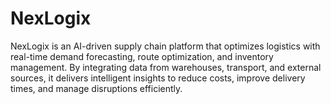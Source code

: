 # NexLogix
NexLogix is an AI-driven supply chain platform that optimizes logistics with real-time demand forecasting, route optimization, and inventory management. By integrating data from warehouses, transport, and external sources, it delivers intelligent insights to reduce costs, improve delivery times, and manage disruptions efficiently.
